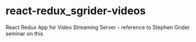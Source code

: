 # react-redux_sgrider-videos
React Redux App for Video Streaming Server - reference to Stephen Grider seminar on this
